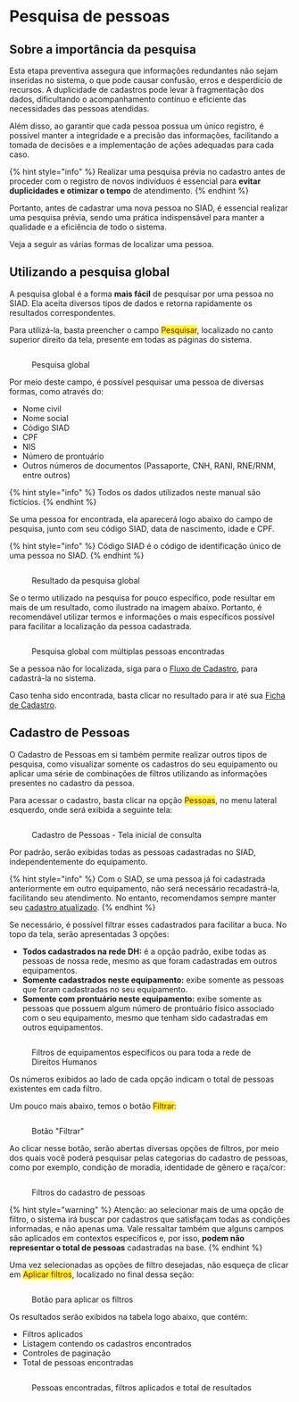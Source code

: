 # Pesquisa de pessoas

## Sobre a importância da pesquisa

Esta etapa preventiva assegura que informações redundantes não sejam inseridas no sistema, o que pode causar confusão, erros e desperdício de recursos. A duplicidade de cadastros pode levar à fragmentação dos dados, dificultando o acompanhamento contínuo e eficiente das necessidades das pessoas atendidas.&#x20;

Além disso, ao garantir que cada pessoa possua um único registro, é possível manter a integridade e a precisão das informações, facilitando a tomada de decisões e a implementação de ações adequadas para cada caso.&#x20;

{% hint style="info" %}
Realizar uma pesquisa prévia no cadastro antes de proceder com o registro de novos indivíduos é essencial para **evitar duplicidades e otimizar o tempo** de atendimento.
{% endhint %}

Portanto, antes de cadastrar uma nova pessoa no SIAD, é essencial realizar uma pesquisa prévia, sendo uma prática indispensável para manter a qualidade e a eficiência de todo o sistema.

Veja a seguir as várias formas de localizar uma pessoa.

## Utilizando a pesquisa global

A pesquisa global é a forma **mais fácil** de pesquisar por uma pessoa no SIAD. Ela aceita diversos tipos de dados e retorna rapidamente os resultados correspondentes.

Para utilizá-la, basta preencher o campo <mark style="color:purple;">Pesquisar</mark>, localizado no canto superior direito da tela, presente em todas as páginas do sistema.

<figure><img src="../.gitbook/assets/image (60).png" alt=""><figcaption><p>Pesquisa global</p></figcaption></figure>

Por meio deste campo, é possível pesquisar uma pessoa de diversas formas, como através do:

* Nome civil
* Nome social
* Código SIAD
* CPF
* NIS
* Número de prontuário
* Outros números de documentos (Passaporte, CNH, RANI, RNE/RNM, entre outros)

{% hint style="info" %}
Todos os dados utilizados neste manual são fictícios.
{% endhint %}

Se uma pessoa for encontrada, ela aparecerá logo abaixo do campo de pesquisa, junto com seu código SIAD, data de nascimento, idade e CPF.

{% hint style="info" %}
Código SIAD é o código de identificação único de uma pessoa no SIAD.
{% endhint %}

<figure><img src="../.gitbook/assets/image (61).png" alt=""><figcaption><p>Resultado da pesquisa global</p></figcaption></figure>

Se o termo utilizado na pesquisa for pouco específico, pode resultar em mais de um resultado, como ilustrado na imagem abaixo. Portanto, é recomendável utilizar termos e informações o mais específicos possível para facilitar a localização da pessoa cadastrada.

<figure><img src="../.gitbook/assets/image (62).png" alt=""><figcaption><p>Pesquisa global com múltiplas pessoas encontradas</p></figcaption></figure>

Se a pessoa não for localizada, siga para o [Fluxo de Cadastro](cadastro.md), para cadastrá-la no sistema.

Caso tenha sido encontrada, basta clicar no resultado para ir até sua [Ficha de Cadastro](ficha.md).

## Cadastro de Pessoas

O Cadastro de Pessoas em si também permite realizar outros tipos de pesquisa, como visualizar somente os cadastros do seu equipamento ou aplicar uma série de combinações de filtros utilizando as informações presentes no cadastro da pessoa.

Para acessar o cadastro, basta clicar na opção <mark style="color:purple;">Pessoas</mark>, no menu lateral esquerdo, onde será exibida a seguinte tela:

<figure><img src="../.gitbook/assets/image (20).png" alt=""><figcaption><p>Cadastro de Pessoas - Tela inicial de consulta</p></figcaption></figure>

Por padrão, serão exibidas todas as pessoas cadastradas no SIAD, independentemente do equipamento.

{% hint style="info" %}
Com o SIAD, se uma pessoa já foi cadastrada anteriormente em outro equipamento, não será necessário recadastrá-la, facilitando seu atendimento. No entanto, recomendamos sempre manter seu [cadastro atualizado](alteracao.md).
{% endhint %}

Se necessário, é possível filtrar esses cadastrados para facilitar a buca. No topo da tela, serão apresentadas 3 opções:

* **Todos cadastrados na rede DH:** é a opção padrão, exibe todas as pessoas de nossa rede, mesmo as que foram cadastradas em outros equipamentos.
* **Somente cadastrados neste equipamento:** exibe somente as pessoas que foram cadastradas no seu equipamento.
* **Somente com prontuário neste equipamento:** exibe somente as pessoas que possuem algum número de prontuário físico associado com o seu equipamento, mesmo que tenham sido cadastradas em outros equipamentos.

<figure><img src="../.gitbook/assets/image (21).png" alt=""><figcaption><p>Filtros de equipamentos específicos ou para toda a rede de Direitos Humanos</p></figcaption></figure>

Os números exibidos ao lado de cada opção indicam o total de pessoas existentes em cada filtro.

Um pouco mais abaixo, temos o botão <mark style="color:purple;">Filtrar</mark>:

<figure><img src="../.gitbook/assets/image (63).png" alt=""><figcaption><p>Botão "Filtrar"</p></figcaption></figure>

Ao clicar nesse botão, serão abertas diversas opções de filtros, por meio dos quais você poderá pesquisar pelas categorias do cadastro de pessoas, como por exemplo, condição de moradia, identidade de gênero e raça/cor:

<figure><img src="../.gitbook/assets/image (64).png" alt=""><figcaption><p>Filtros do cadastro de pessoas</p></figcaption></figure>

{% hint style="warning" %}
Atenção: ao selecionar mais de uma opção de filtro, o sistema irá buscar por cadastros que satisfaçam todas as condições informadas, e não apenas uma. Vale ressaltar também que alguns campos são aplicados em contextos específicos e, por isso, **podem não representar o total de pessoas** cadastradas na base.
{% endhint %}

Uma vez selecionadas as opções de filtro desejadas, não esqueça de clicar em <mark style="color:purple;">Aplicar filtros</mark>, localizado no final dessa seção:

<figure><img src="../.gitbook/assets/image (66).png" alt=""><figcaption><p>Botão para aplicar os filtros</p></figcaption></figure>

Os resultados serão exibidos na tabela logo abaixo, que contém:

* Filtros aplicados
* Listagem contendo os cadastros encontrados
* Controles de paginação
* Total de pessoas encontradas

<figure><img src="../.gitbook/assets/image (25).png" alt=""><figcaption><p>Pessoas encontradas, filtros aplicados e total de resultados</p></figcaption></figure>

